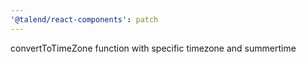 ```yaml
---
'@talend/react-components': patch
---
```


convertToTimeZone function with specific timezone and summertime
